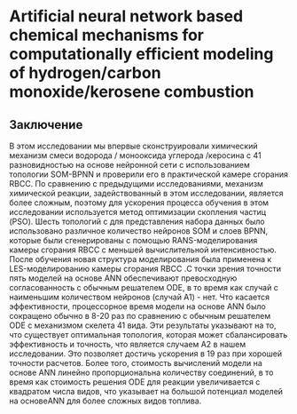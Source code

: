 # Artificial neural network based chemical mechanisms for computationally efficient modeling of hydrogen/carbon monoxide/kerosene combustion


## Заключение
В этом исследовании мы впервые сконструировали
химический механизм смеси водорода / монооксида углерода
/керосина с 41 разновидностью на основе нейронной сети с использованием топологии SOM-BPNN
и проверили его в практической камере сгорания RBCC.
По сравнению с предыдущими исследованиями,
механизм химической реакции, задействованный в этом исследовании, является более сложным, поэтому для
ускорения процесса обучения в этом исследовании используется метод оптимизации скопления частиц (PSO). Шесть топологий с для представления набора данных было
использовано различное количество нейронов SOM и слоев BPNN, которые были сгенерированы с помощью
RANS-моделирования камеры сгорания RBCC с меньшей
вычислительной интенсивностью. После обучения новая
структура моделирования была применена к LES-моделированию камеры сгорания RBCC
.С точки зрения точности пять моделей на основе ANN обеспечивают
превосходную согласованность с обычным решателем ODE, в то время как
случай с наименьшим количеством нейронов (случай A1) - нет. Что касается
эффективности, процессорное время модели на основе ANN было сокращено
обычно в 8-20 раз по сравнению с обычным решателем ODE
с механизмом скелета 41 вида. Эти результаты
указывают на то, что существует оптимальная топология, которая может сбалансировать
эффективность и точность, что является случаем А2 в нашем исследовании. Это позволяет
достичь ускорения в 19 раз при хорошей
точности расчетов. Более того, стоимость вычислений
модели на основе ANN линейно пропорциональна количеству соединений,
в то время как стоимость решения ODE для реакции увеличивается с
квадратом числа видов, что указывает на большой потенциал
моделей на основеANN для более сложных видов топлива.

